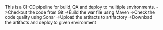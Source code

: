 This is a CI-CD pipeline for build, QA and deploy to muiltiple environments.
->Checkout the code from Git
->Build the war file using Maven
->Check the code quality using Sonar
->Upload the artifacts to artifactory
->Download the artifacts and deploy to given environment
